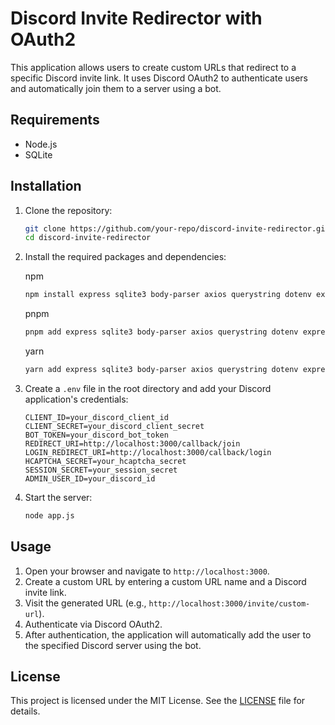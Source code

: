# Discord Invite Redirector with OAuth2

This application allows users to create custom URLs that redirect to a specific Discord invite link. It uses Discord OAuth2 to authenticate users and automatically join them to a server using a bot.

## Requirements

- Node.js
- SQLite

## Installation

1. Clone the repository:
    ```sh
    git clone https://github.com/your-repo/discord-invite-redirector.git
    cd discord-invite-redirector
    ```

2. Install the required packages and dependencies:

    npm     
    ```sh
    npm install express sqlite3 body-parser axios querystring dotenv express-session
    ```
    
    pnpm
    ```sh
    pnpm add express sqlite3 body-parser axios querystring dotenv express-session
    ```
    
    yarn
    ```sh
    yarn add express sqlite3 body-parser axios querystring dotenv express-session
    ```

4. Create a `.env` file in the root directory and add your Discord application's credentials:
    ```env
    CLIENT_ID=your_discord_client_id
    CLIENT_SECRET=your_discord_client_secret
    BOT_TOKEN=your_discord_bot_token
    REDIRECT_URI=http://localhost:3000/callback/join
    LOGIN_REDIRECT_URI=http://localhost:3000/callback/login
    HCAPTCHA_SECRET=your_hcaptcha_secret
    SESSION_SECRET=your_session_secret
    ADMIN_USER_ID=your_discord_id
    ```

5. Start the server:
    ```sh
    node app.js
    ```

## Usage

1. Open your browser and navigate to `http://localhost:3000`.
2. Create a custom URL by entering a custom URL name and a Discord invite link.
3. Visit the generated URL (e.g., `http://localhost:3000/invite/custom-url`).
4. Authenticate via Discord OAuth2.
5. After authentication, the application will automatically add the user to the specified Discord server using the bot.

## License

This project is licensed under the MIT License. See the [LICENSE](LICENSE) file for details.
